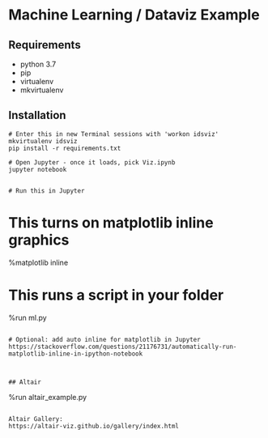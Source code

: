 # Machine Learning / Dataviz Example

## Requirements
- python 3.7
- pip
- virtualenv
- mkvirtualenv

## Installation
```
# Enter this in new Terminal sessions with 'workon idsviz'
mkvirtualenv idsviz
pip install -r requirements.txt

# Open Jupyter - once it loads, pick Viz.ipynb
jupyter notebook


# Run this in Jupyter
```
# This turns on matplotlib inline graphics
%matplotlib inline

# This runs a script in your folder
%run ml.py
```

# Optional: add auto inline for matplotlib in Jupyter
https://stackoverflow.com/questions/21176731/automatically-run-matplotlib-inline-in-ipython-notebook



## Altair

```
%run altair_example.py
```

Altair Gallery:
https://altair-viz.github.io/gallery/index.html
